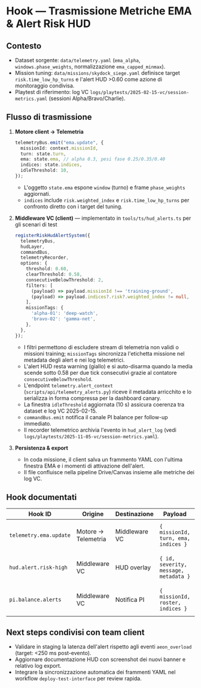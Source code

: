 # Hook — Trasmissione Metriche EMA & Alert Risk HUD

## Contesto
- Dataset sorgente: `data/telemetry.yaml` (`ema_alpha`, `windows.phase_weights`, normalizzazione `ema_capped_minmax`).
- Mission tuning: `data/missions/skydock_siege.yaml` definisce target `risk.time_low_hp_turns` e l'alert HUD >0.60 come azione di monitoraggio condivisa.
- Playtest di riferimento: log VC `logs/playtests/2025-02-15-vc/session-metrics.yaml` (sessioni Alpha/Bravo/Charlie).

## Flusso di trasmissione
1. **Motore client → Telemetria**
   ```ts
   telemetryBus.emit("ema.update", {
     missionId: context.missionId,
     turn: state.turn,
     ema: state.ema, // alpha 0.3, pesi fase 0.25/0.35/0.40
     indices: state.indices,
     idleThreshold: 10,
   });
   ```
   - L'oggetto `state.ema` espone `window` (turno) e frame `phase_weights` aggiornati.
   - `indices` include `risk.weighted_index` e `risk.time_low_hp_turns` per confronto diretto con i target del tuning.

2. **Middleware VC (client)** — implementato in `tools/ts/hud_alerts.ts` per gli scenari di test
   ```ts
   registerRiskHudAlertSystem({
     telemetryBus,
     hudLayer,
     commandBus,
     telemetryRecorder,
     options: {
       threshold: 0.60,
       clearThreshold: 0.58,
       consecutiveBelowThreshold: 2,
       filters: [
         (payload) => payload.missionId !== 'training-ground',
         (payload) => payload.indices?.risk?.weighted_index != null,
       ],
       missionTags: {
         'alpha-01': 'deep-watch',
         'bravo-02': 'gamma-net',
       },
     },
   });
    ```
    - I filtri permettono di escludere stream di telemetria non validi o missioni training; `missionTags` sincronizza l'etichetta
      missione nel metadata degli alert e nei log telemetrici.
    - L'alert HUD resta warning (giallo) e si auto-disarma quando la media scende sotto 0.58 per due tick consecutivi grazie al
      contatore `consecutiveBelowThreshold`.
    - L'endpoint `telemetry.alert_context` (`scripts/api/telemetry_alerts.py`) riceve il metadata arricchito e lo serializza in
      forma compressa per la dashboard canary.
    - La finestra `idleThreshold` aggiornata (10 s) assicura coerenza tra dataset e log VC 2025-02-15.
    - `commandBus.emit` notifica il canale PI balance per follow-up immediato.
    - Il recorder telemetrico archivia l'evento in `hud_alert_log` (vedi `logs/playtests/2025-11-05-vc/session-metrics.yaml`).

3. **Persistenza & export**
   - In coda missione, il client salva un frammento YAML con l'ultima finestra EMA e i momenti di attivazione dell'alert.
   - Il file confluisce nella pipeline Drive/Canvas insieme alle metriche dei log VC.

## Hook documentati
| Hook ID | Origine | Destinazione | Payload | Note |
| --- | --- | --- | --- | --- |
| `telemetry.ema.update` | Motore → Telemetria | Middleware VC | `{ missionId, turn, ema, indices }` | Frequenza: a fine turno (debounce 200 ms). |
| `hud.alert.risk-high` | Middleware VC | HUD overlay | `{ id, severity, message, metadata }` | Soglia ingresso 0.60, uscita 0.58 (isteresi). |
| `pi.balance.alerts` | Middleware VC | Notifica PI | `{ missionId, roster, indices }` | Smista su Slack/Teams per revisione bilanciamento. |

## Next steps condivisi con team client
- Validare in staging la latenza dell'alert rispetto agli eventi `aeon_overload` (target: <250 ms post-evento).
- Aggiornare documentazione HUD con screenshot dei nuovi banner e relativo log export.
- Integrare la sincronizzazione automatica dei frammenti YAML nel workflow `deploy-test-interface` per review rapida.
